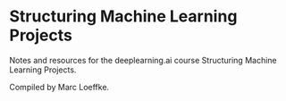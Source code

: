 # Structuring Machine Learning Projects
Notes and resources for the deeplearning.ai course Structuring Machine Learning Projects.

Compiled by Marc Loeffke.

